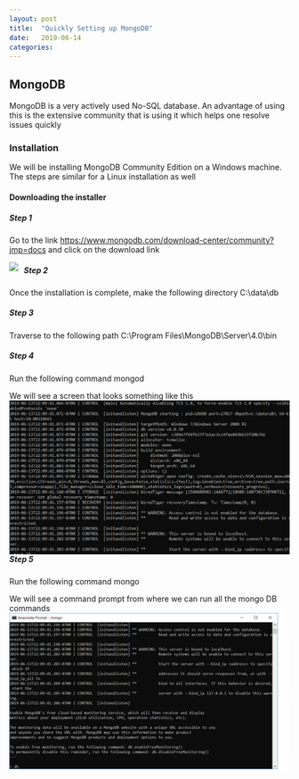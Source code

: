 ```yaml
---
layout: post
title:  "Quickly Setting up MongoDB"
date:   2019-06-14 
categories: 
---
```


## MongoDB
MongoDB is a very actively used No-SQL database. An advantage of using this is the extensive community that is using it which helps one resolve issues quickly

### Installation
We will be installing MongoDB Community Edition on a Windows machine. The steps are similar for a Linux installation as well

#### Downloading the installer

##### Step 1
Go to the link https://www.mongodb.com/download-center/community?jmp=docs
and click on the download link

<img src="../images/mongoDBPage.png" style="float: left; margin-right: 10px;" />

##### Step 2
Once the installation is complete, make the following directory 
C:\data\db

##### Step 3
Traverse to the following path
C:\Program Files\MongoDB\Server\4.0\bin

##### Step 4
Run the following command
mongod

We will see a screen that looks something like this
<img src="images/mongod.png" style="float: left; margin-right: 10px;" />

##### Step 5
Run the following command
mongo

We will see a command prompt from where we can run all the mongo DB commands
<img src="images/mongo.png" style="float: left; margin-right: 10px;" />

``` python
# This is a simple repeated data set
data=np.array([0,1,0,-1,-1,0,1,0,-1,-1,0,1,0,-1,-1,0,1,0,-1,-1])
data=np.array(list(data)*100)
```
